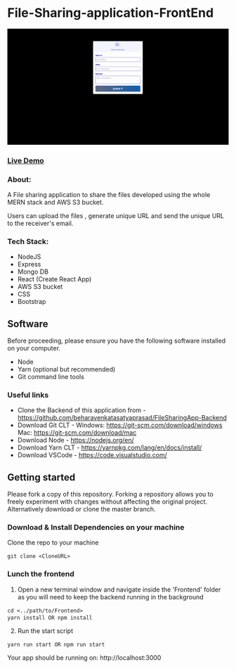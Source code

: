 # File-Sharing-application-FrontEnd

<p align="center">
    <img src="https://github.com/beharavenkatasatyaprasad/File-Sharing-application-FrontEnd/blob/master/public/b.gif">  
</p>

### [Live Demo](https://filesharingapp.netlify.app/)

### About:

A File sharing application to share the files developed using the whole MERN stack and AWS S3 bucket.

Users can upload the files , generate unique URL and send the unique URL to the receiver's email.

### Tech Stack:

* NodeJS
* Express
* Mongo DB
* React (Create React App)
* AWS S3 bucket
* CSS
* Bootstrap

## Software 

Before proceeding, please ensure you have the following software installed on your computer.

* Node
* Yarn (optional but recommended)
* Git command line tools

### Useful links

* Clone the Backend of this application from - https://github.com/beharavenkatasatyaprasad/FileSharingApp-Backend
* Download Git CLT - Windows: https://git-scm.com/download/windows Mac: https://git-scm.com/download/mac
* Download Node - https://nodejs.org/en/
* Download Yarn CLT - https://yarnpkg.com/lang/en/docs/install/
* Download VSCode - https://code.visualstudio.com/

## Getting started

Please fork a copy of this repository. Forking a repository allows you to freely experiment with changes without affecting the original project. Alternatively download or clone the master branch.

### Download & Install Dependencies on your machine 

Clone the repo to your machine 

```
git clone <CloneURL>
```

### Lunch the frontend

1) Open a new terminal window and navigate inside the 'Frontend' folder as you will need to keep the backend running in the background

```
cd <../path/to/Frontend> 
yarn install OR npm install
```

2) Run the start script

``` 
yarn run start OR npm run start
```

Your app should be running on: http://localhost:3000
